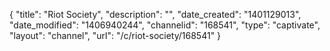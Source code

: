 {
    "title": "Riot Society",
    "description": "",
    "date_created": "1401129013",
    "date_modified": "1406940244",
    "channelid": "168541",
    "type": "captivate",
    "layout": "channel",
    "url": "\/c\/riot-society\/168541"
}